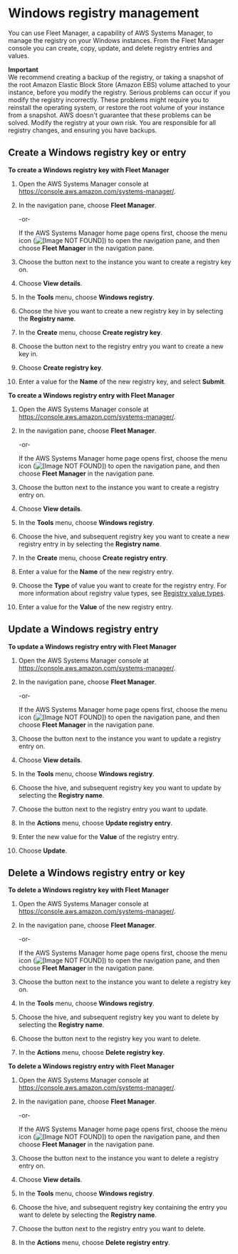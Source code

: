 # Windows registry management<a name="fleet-registry"></a>

You can use Fleet Manager, a capability of AWS Systems Manager, to manage the registry on your Windows instances\. From the Fleet Manager console you can create, copy, update, and delete registry entries and values\.

**Important**  
We recommend creating a backup of the registry, or taking a snapshot of the root Amazon Elastic Block Store \(Amazon EBS\) volume attached to your instance, before you modify the registry\. Serious problems can occur if you modify the registry incorrectly\. These problems might require you to reinstall the operating system, or restore the root volume of your instance from a snapshot\. AWS doesn't guarantee that these problems can be solved\. Modify the registry at your own risk\. You are responsible for all registry changes, and ensuring you have backups\.

## Create a Windows registry key or entry<a name="fleet-registry-create"></a>

**To create a Windows registry key with Fleet Manager**

1. Open the AWS Systems Manager console at [https://console\.aws\.amazon\.com/systems\-manager/](https://console.aws.amazon.com/systems-manager/)\.

1. In the navigation pane, choose **Fleet Manager**\.

   \-or\-

   If the AWS Systems Manager home page opens first, choose the menu icon \(![\[Image NOT FOUND\]](http://docs.aws.amazon.com/systems-manager/latest/userguide/images/menu-icon-small.png)\) to open the navigation pane, and then choose **Fleet Manager** in the navigation pane\.

1. Choose the button next to the instance you want to create a registry key on\.

1. Choose **View details**\.

1. In the **Tools** menu, choose **Windows registry**\.

1. Choose the hive you want to create a new registry key in by selecting the **Registry name**\.

1. In the **Create** menu, choose **Create registry key**\.

1. Choose the button next to the registry entry you want to create a new key in\.

1. Choose **Create registry key**\.

1. Enter a value for the **Name** of the new registry key, and select **Submit**\.

**To create a Windows registry entry with Fleet Manager**

1. Open the AWS Systems Manager console at [https://console\.aws\.amazon\.com/systems\-manager/](https://console.aws.amazon.com/systems-manager/)\.

1. In the navigation pane, choose **Fleet Manager**\.

   \-or\-

   If the AWS Systems Manager home page opens first, choose the menu icon \(![\[Image NOT FOUND\]](http://docs.aws.amazon.com/systems-manager/latest/userguide/images/menu-icon-small.png)\) to open the navigation pane, and then choose **Fleet Manager** in the navigation pane\.

1. Choose the button next to the instance you want to create a registry entry on\.

1. Choose **View details**\.

1. In the **Tools** menu, choose **Windows registry**\.

1. Choose the hive, and subsequent registry key you want to create a new registry entry in by selecting the **Registry name**\.

1. In the **Create** menu, choose **Create registry entry**\.

1. Enter a value for the **Name** of the new registry entry\.

1. Choose the **Type** of value you want to create for the registry entry\. For more information about registry value types, see [Registry value types](https://docs.microsoft.com/en-us/windows/win32/sysinfo/registry-value-types)\.

1. Enter a value for the **Value** of the new registry entry\.

## Update a Windows registry entry<a name="fleet-registry-update"></a>

**To update a Windows registry entry with Fleet Manager**

1. Open the AWS Systems Manager console at [https://console\.aws\.amazon\.com/systems\-manager/](https://console.aws.amazon.com/systems-manager/)\.

1. In the navigation pane, choose **Fleet Manager**\.

   \-or\-

   If the AWS Systems Manager home page opens first, choose the menu icon \(![\[Image NOT FOUND\]](http://docs.aws.amazon.com/systems-manager/latest/userguide/images/menu-icon-small.png)\) to open the navigation pane, and then choose **Fleet Manager** in the navigation pane\.

1. Choose the button next to the instance you want to update a registry entry on\.

1. Choose **View details**\.

1. In the **Tools** menu, choose **Windows registry**\.

1. Choose the hive, and subsequent registry key you want to update by selecting the **Registry name**\.

1. Choose the button next to the registry entry you want to update\.

1. In the **Actions** menu, choose **Update registry entry**\.

1. Enter the new value for the **Value** of the registry entry\.

1. Choose **Update**\.

## Delete a Windows registry entry or key<a name="fleet-registry-delete"></a>

**To delete a Windows registry key with Fleet Manager**

1. Open the AWS Systems Manager console at [https://console\.aws\.amazon\.com/systems\-manager/](https://console.aws.amazon.com/systems-manager/)\.

1. In the navigation pane, choose **Fleet Manager**\.

   \-or\-

   If the AWS Systems Manager home page opens first, choose the menu icon \(![\[Image NOT FOUND\]](http://docs.aws.amazon.com/systems-manager/latest/userguide/images/menu-icon-small.png)\) to open the navigation pane, and then choose **Fleet Manager** in the navigation pane\.

1. Choose the button next to the instance you want to delete a registry key on\.

1. In the **Tools** menu, choose **Windows registry**\.

1. Choose the hive, and subsequent registry key you want to delete by selecting the **Registry name**\.

1. Choose the button next to the registry key you want to delete\.

1. In the **Actions** menu, choose **Delete registry key**\.

**To delete a Windows registry entry with Fleet Manager**

1. Open the AWS Systems Manager console at [https://console\.aws\.amazon\.com/systems\-manager/](https://console.aws.amazon.com/systems-manager/)\.

1. In the navigation pane, choose **Fleet Manager**\.

   \-or\-

   If the AWS Systems Manager home page opens first, choose the menu icon \(![\[Image NOT FOUND\]](http://docs.aws.amazon.com/systems-manager/latest/userguide/images/menu-icon-small.png)\) to open the navigation pane, and then choose **Fleet Manager** in the navigation pane\.

1. Choose the button next to the instance you want to delete a registry entry on\.

1. Choose **View details**\.

1. In the **Tools** menu, choose **Windows registry**\.

1. Choose the hive, and subsequent registry key containing the entry you want to delete by selecting the **Registry name**\.

1. Choose the button next to the registry entry you want to delete\.

1. In the **Actions** menu, choose **Delete registry entry**\.